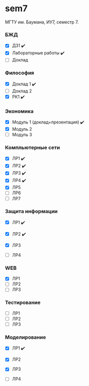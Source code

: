 # sem7
МГТУ им. Баумана, ИУ7, семестр 7.

### БЖД 
 - [x] ДЗ1 :heavy_check_mark:
 - [x] Лабораторные работы :heavy_check_mark:
 - [ ] Доклад 

### Философия
 - [x] Доклад 1 :heavy_check_mark:
 - [ ] Доклад 2
 - [x] РК1 :heavy_check_mark:

### Экономика 
 - [x] Модуль 1 (доклад+презентация) :heavy_check_mark:
 - [x] Модуль 2
 - [ ] Модуль 3

### Компльютерные сети
 - [x] ЛР1 :heavy_check_mark: 
 - [x] ЛР2 :heavy_check_mark: 
 - [x] ЛР3 :heavy_check_mark:
 - [x] ЛР4 :heavy_check_mark:
 - [x] ЛР5
 - [ ] ЛР6
 - [ ] ЛР7

### Защита информации
 - [x] ЛР1 :heavy_check_mark:
 - [x] ЛР2 :heavy_check_mark:
 - [x] ЛР3
 - [ ] ЛР4


### WEB 
 - [x] ЛР1 
 - [ ] ЛР2
 - [ ] ЛР3 

### Тестирование 
 - [ ] ЛР1 
 - [ ] ЛР2
 - [ ] ЛР3 

### Моделирование
 - [x] ЛР1 :heavy_check_mark: 
 - [x] ЛР2
 - [x] ЛР3
 - [ ] ЛР4

